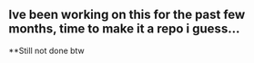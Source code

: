## Ive been working on this for the past few months, time to make it a repo i guess...

**Still not done btw
